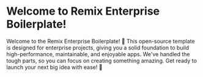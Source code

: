 # Welcome to Remix Enterprise Boilerplate!

Welcome to the Remix Enterprise Boilerplate! 🚀 This open-source template is designed for enterprise projects, giving you a solid foundation to build high-performance, maintainable, and enjoyable apps. We've handled the tough parts, so you can focus on creating something amazing. Get ready to launch your next big idea with ease! 🎉

